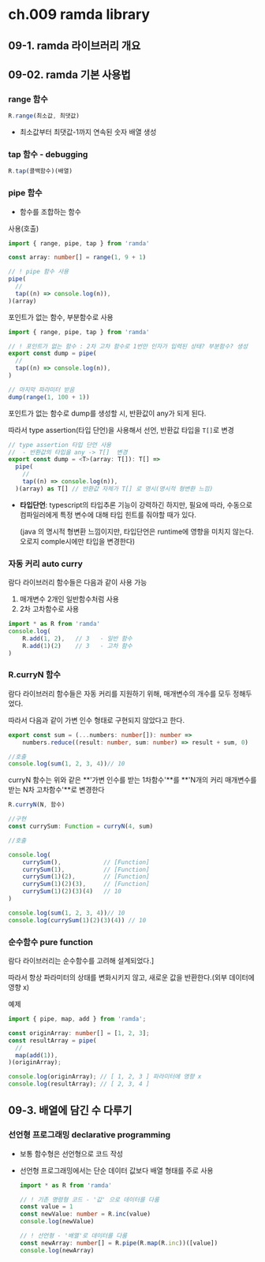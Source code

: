 # ch.009 ramda library

## 09-1. ramda 라이브러리 개요

## 09-02. ramda 기본 사용법

### range 함수

```typescript
R.range(최소값, 최댓값)
```

- 최소값부터 최댓값-1까지 연속된 숫자 배열 생성

### tap 함수 - debugging

```typescript
R.tap(콜백함수)(배열)
```

### pipe 함수

- 함수를 조합하는 함수

사용(호출)

```typescript
import { range, pipe, tap } from 'ramda'

const array: number[] = range(1, 9 + 1)

// ! pipe 함수 사용
pipe(
  //
  tap((n) => console.log(n)),
)(array)

```

포인트가 없는 함수, 부분함수로 사용

```typescript
import { range, pipe, tap } from 'ramda'

// ! 포인트가 없는 함수 : 2차 고차 함수로 1번만 인자가 입력된 상태? 부분함수? 생성
export const dump = pipe(
  //
  tap((n) => console.log(n)),
)

// 마지막 파라미터 받음
dump(range(1, 100 + 1))

```

포인트가 없는 함수로 dump를 생성할 시, 반환값이 any가 되게 된다.

따라서  type assertion(타입 단언)을 사용해서 선언, 반환값 타입을 `T[]`로 변경

```typescript
// type assertion 타입 단언 사용 
//  - 반환값의 타입을 any -> T[]  변경
export const dump = <T>(array: T[]): T[] =>
  pipe(
    //
    tap((n) => console.log(n)),
  )(array) as T[] // 반환값 자체가 T[] 로 명시(명시적 형변환 느낌)
```

- **타입단언**: typescript의 타입추론 기능이 강력하긴 하지만, 필요에 따라, 수동으로 컴파일러에게 특정 변수에 대해 타입 힌트를 줘야할 때가 있다.

  (java 의 명시적 형변환 느낌이지만, 타입단언은 runtime에 영향을 미치지 않는다. 오로지 comple시에만 타입을 변경한다)

### 자동 커리 auto curry

람다 라이브러리 함수들은 다음과 같이 사용 가능

1. 매개변수 2개인 일반함수처럼 사용
2. 2차 고차함수로 사용

```typescript
import * as R from 'ramda'
console.log(  
    R.add(1, 2),   // 3   - 일반 함수
    R.add(1)(2)    // 3   - 고차 함수
)
```

### R.curryN 함수

람다 라이브러리 함수들은 자동 커리를 지원하기 위해, 매개변수의 개수를 모두 정해두었다.

따라서 다음과 같이 가변 인수 형태로 구현되지 않았다고 한다.

```typescript
export const sum = (...numbers: number[]): number => 
	numbers.reduce((result: number, sum: number) => result + sum, 0)

//호출
console.log(sum(1, 2, 3, 4))// 10
```

curryN 함수는 위와 같은 **'가변 인수를 받는 1차함수'**를 **'N개의 커리 매개변수를 받는 N차 고차함수'**로 변경한다

```typescript
R.curryN(N, 함수)
```

```typescript
//구현
const currySum: Function = curryN(4, sum)

```

```typescript
//호출

console.log(  			
    currySum(),            // [Function]  
	currySum(1),           // [Function]  
	currySum(1)(2),        // [Function]  
	currySum(1)(2)(3),     // [Function]  
	currySum(1)(2)(3)(4)   // 10
)

console.log(sum(1, 2, 3, 4))// 10
console.log(currySum(1)(2)(3)(4)) // 10
```



### 순수함수 pure function

람다 라이브러리는 순수함수를 고려해 설계되었다.]

따라서 항상 파라미터의 상태를 변화시키지 않고, 새로운 값을 반환한다.(외부 데이터에 영향 x)

예제

```typescript
import { pipe, map, add } from 'ramda';

const originArray: number[] = [1, 2, 3];
const resultArray = pipe(
  //
  map(add(1)),
)(originArray);

console.log(originArray); // [ 1, 2, 3 ] 파라미터에 영향 x
console.log(resultArray); // [ 2, 3, 4 ]
```



## 09-3. 배열에 담긴 수 다루기

### 선언형 프로그래밍 declarative programming

- 보통 함수형은 선언형으로 코드 작성

- 선언형 프로그래밍에서는 단순 데이터 값보다 배열 형태를 주로 사용

  ```typescript
  import * as R from 'ramda'
  
  // ! 기존 명령형 코드 - '값' 으로 데이터를 다룸
  const value = 1
  const newValue: number = R.inc(value)
  console.log(newValue)
  
  // ! 선언형 - '배열'로 데이터를 다룸
  const newArray: number[] = R.pipe(R.map(R.inc))([value])
  console.log(newArray)
  ```

  
